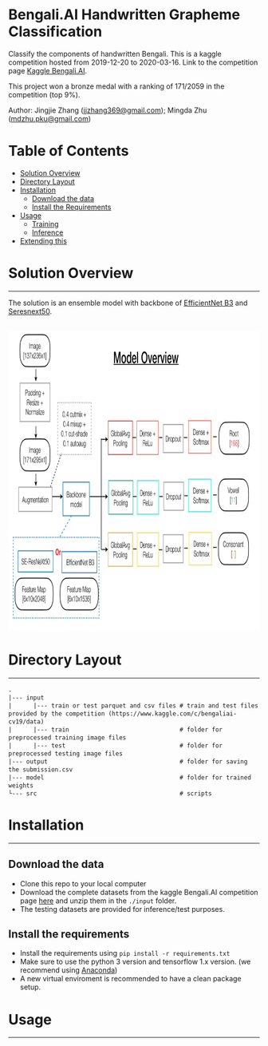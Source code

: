 # Bengali.AI Handwritten Grapheme Classification

Classify the components of handwritten Bengali. This is a kaggle competition hosted from 2019-12-20 to 2020-03-16. Link to the competition page [Kaggle Bengali.AI](https://www.kaggle.com/c/bengaliai-cv19/overview).

This project won a bronze medal with a ranking of 171/2059 in the competition  (top 9%). 

Author: Jingjie Zhang (jjzhang369@gmail.com); Mingda Zhu (mdzhu.pku@gmail.com)

# Table of Contents

*   [Solution Overview](##solution-overview)
*   [Directory Layout](#directory-layout)
*   [Installation](#installation)
    *   [Download the data](#download-data)
    *   [Install the Requirements](#requirements)
*   [Usage](#usage)
    *   [Training](#training)
    *   [Inference](#inference)
*   [Extending this](#extend)



# Solution Overview
-----

The solution is an ensemble model with backbone of [EfficientNet B3](https://github.com/qubvel/efficientnet) and [Seresnext50](https://github.com/qubvel/classification_models). 

<br>
<div align="center">
  <img src="./solution_overview.jpg" width = "1000", height = "600">
</div>

# Directory Layout
-----

```
.
|--- input
|      |--- train or test parquet and csv files # train and test files provided by the competition (https://www.kaggle.com/c/bengaliai-cv19/data)
|      |--- train                               # folder for preprocessed training image files
|      |--- test                                # folder for preprocessed testing image files 
|--- output                                     # folder for saving the submission.csv 
|--- model                                      # folder for trained weights 
└--- src                                        # scripts
```

# Installation 
-----

## Download the data
* Clone this repo to your local computer 
* Download the complete datasets from the kaggle Bengali.AI competition page [here](https://www.kaggle.com/c/bengaliai-cv19/data) and unzip them in the ```./input``` folder. 
* The testing datasets are provided for inference/test purposes. 

## Install the requirements
* Install the requirements using ```pip install -r requirements.txt```
* Make sure to use the python 3 version and tensorflow 1.x version. (we recommend using [Anaconda](https://anaconda.org/anaconda/python))
* A new virtual enviroment is recommended to have a clean package setup.

# Usage
-----



                         
